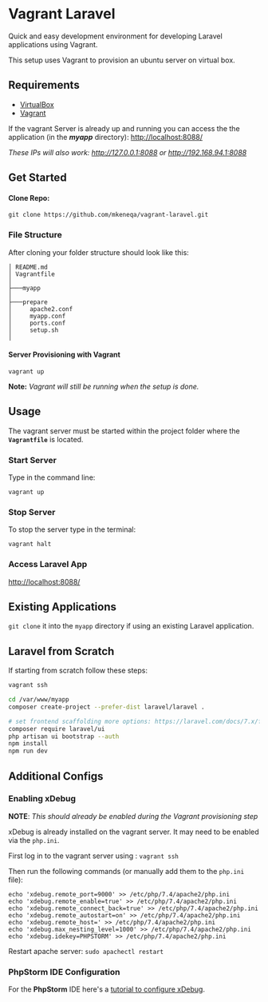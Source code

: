 # Vagrant Laravel

Quick and easy development environment for developing Laravel applications using Vagrant.

This setup uses Vagrant to provision an ubuntu server on virtual box.

## Requirements

- [VirtualBox](https://www.virtualbox.org/wiki/Downloads)
- [Vagrant](https://www.vagrantup.com/downloads.html)

If the vagrant Server is already up and running you can access the the application (in the **_myapp_** directory):  <http://localhost:8088/>

_These IPs will also work: <http://127.0.0.1:8088> or <http://192.168.94.1:8088>_


## Get Started


#### Clone Repo:

```
git clone https://github.com/mkeneqa/vagrant-laravel.git
```

### File Structure

After cloning your folder structure should look like this:

```
│ README.md
│ Vagrantfile
│
├───myapp
│
├───prepare
│     apache2.conf
│     myapp.conf
│     ports.conf
│     setup.sh
│
```

#### Server Provisioning with Vagrant

```
vagrant up
```

**Note:** _Vagrant will still be running when the setup is done._


## Usage

The vagrant server must be started within the project folder where the __`Vagrantfile`__ is located.


### Start Server

Type in the command line:

```
vagrant up
```


### Stop Server

To stop the server type in the terminal:

```
vagrant halt
```

### Access Laravel App
<http://localhost:8088/>


## Existing Applications

`git clone` it into  the `myapp` directory if using an existing Laravel application.

## Laravel from Scratch
If starting from scratch follow these steps:

```bash
vagrant ssh

cd /var/www/myapp
composer create-project --prefer-dist laravel/laravel .

# set frontend scaffolding more options: https://laravel.com/docs/7.x/frontend
composer require laravel/ui
php artisan ui bootstrap --auth
npm install
npm run dev
```

## Additional Configs

### Enabling xDebug

**NOTE**: _This should already be enabled during the Vagrant provisioning step_

xDebug is already installed on the vagrant server. It may need to be enabled via the `php.ini`.

First log in to the vagrant server using : `vagrant ssh`

Then run the following commands (or manually add them to the `php.ini` file):

```
echo 'xdebug.remote_port=9000' >> /etc/php/7.4/apache2/php.ini
echo 'xdebug.remote_enable=true' >> /etc/php/7.4/apache2/php.ini
echo 'xdebug.remote_connect_back=true' >> /etc/php/7.4/apache2/php.ini
echo 'xdebug.remote_autostart=on' >> /etc/php/7.4/apache2/php.ini
echo 'xdebug.remote_host=' >> /etc/php/7.4/apache2/php.ini
echo 'xdebug.max_nesting_level=1000' >> /etc/php/7.4/apache2/php.ini
echo 'xdebug.idekey=PHPSTORM' >> /etc/php/7.4/apache2/php.ini
```
Restart apache server: `sudo apachectl restart`

### PhpStorm IDE Configuration

For the __PhpStorm__ IDE here's a [tutorial to configure xDebug](https://odan.github.io/2019/01/19/install-xdebug-and-configure-phpstorm-for-vagrant.html).